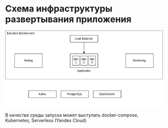 # Схема инфраструктуры развертывания приложения

![Infrastructure](./img/infra.png)

В качестве среды запуска может выступать docker-compose, Kubernetes, Serverless (Yandex Cloud)
